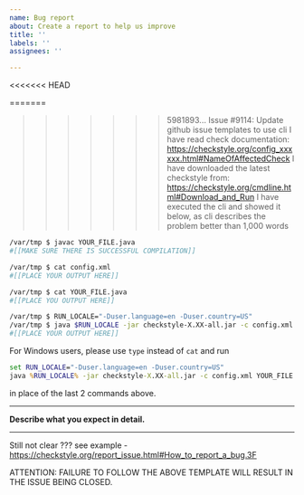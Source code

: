 ```yaml
---
name: Bug report
about: Create a report to help us improve
title: ''
labels: ''
assignees: ''

---
```

<<<<<<< HEAD

=======
>>>>>>> 5981893... Issue #9114: Update github issue templates to use cli
I have read check documentation: https://checkstyle.org/config_xxxxxx.html#NameOfAffectedCheck
I have downloaded the latest checkstyle from: https://checkstyle.org/cmdline.html#Download_and_Run
I have executed the cli and showed it below, as cli describes the problem better than 1,000 words

```bash
/var/tmp $ javac YOUR_FILE.java
#[[MAKE SURE THERE IS SUCCESSFUL COMPILATION]]

/var/tmp $ cat config.xml
#[[PLACE YOUR OUTPUT HERE]]

/var/tmp $ cat YOUR_FILE.java
#[[PLACE YOU OUTPUT HERE]]

/var/tmp $ RUN_LOCALE="-Duser.language=en -Duser.country=US"
/var/tmp $ java $RUN_LOCALE -jar checkstyle-X.XX-all.jar -c config.xml YOUR_FILE.java
#[[PLACE YOUR OUTPUT HERE]]
```

For Windows users, please use `type` instead of `cat` and run

```cmd
set RUN_LOCALE="-Duser.language=en -Duser.country=US"
java %RUN_LOCALE% -jar checkstyle-X.XX-all.jar -c config.xml YOUR_FILE.java
```

in place of the last 2 commands above.

---

**Describe what you expect in detail.**

---

Still not clear ???
see example - https://checkstyle.org/report_issue.html#How_to_report_a_bug.3F

ATTENTION: FAILURE TO FOLLOW THE ABOVE TEMPLATE WILL RESULT IN THE ISSUE BEING CLOSED.
